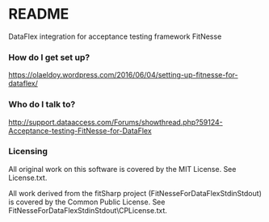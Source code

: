 # README #

DataFlex integration for acceptance testing framework FitNesse


### How do I get set up? ###

https://olaeldoy.wordpress.com/2016/06/04/setting-up-fitnesse-for-dataflex/

### Who do I talk to? ###

http://support.dataaccess.com/Forums/showthread.php?59124-Acceptance-testing-FitNesse-for-DataFlex

### Licensing ###
All original work on this software is covered by the MIT License. See License.txt.

All work derived from the fitSharp project (FitNesseForDataFlexStdinStdout) is covered by the Common Public License. See FitNesseForDataFlexStdinStdout\CPLicense.txt.